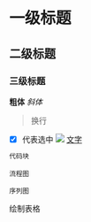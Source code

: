 # 一级标题
## 二级标题
### 三级标题
**粗体**
*斜体*
>换行
-[x]    代表选中
![](网页地址)
[文字](网页地址)
```python
代码块
```
```flow
流程图
```

```seq
序列图
```

绘制表格
